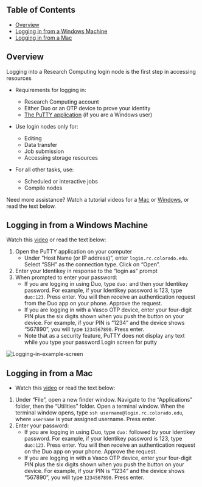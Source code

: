 ## Table of Contents

- [Overview](#overview)
- [Logging in from a Windows Machine](#logging-in-from-a-windows-machine)
- [Logging in from a Mac](#logging-in-from-a-mac)

## Overview

Logging into a Research Computing login node is the first step in accessing resources  

- Requirements for logging in:
    + Research Computing account
    + Either Duo or an OTP device to prove your identity
    + [The PuTTY application](https://www.putty.org/) (if you are a Windows user)  

- Use login nodes only for:
    + Editing
    + Data transfer
    + Job submission
    + Accessing storage resources  

- For all other tasks, use:
    + Scheduled or interactive jobs
    + Compile nodes  

Need more assistance? Watch a tutorial videos for a [Mac](https://www.youtube.com/watch?v=2Mnr840YdiE) or [Windows](https://youtu.be/aUVdIShW7W4), or read the text below.

<!---
## Videos

### Logging in from Windows

[![Logging-In-From-Windows-Video](https://raw.githubusercontent.com/ResearchComputing/Research-Computing-User-Tutorials/master/Logging-in/Logging-In-Windows-Small.jpg)](https://youtu.be/aUVdIShW7W4)

### Logging in from a Mac

[![Logging-In-From-A-Mac-Video](https://raw.githubusercontent.com/ResearchComputing/Research-Computing-User-Tutorials/master/Logging-in/Logging-In-Mac-Vid-Small.jpg)](https://www.youtube.com/watch?v=2Mnr840YdiE)

--->
## Logging in from a Windows Machine

Watch this [video](https://youtu.be/aUVdIShW7W4) or read the text below:


1. Open the PuTTY application on your computer
    * Under “Host Name (or IP address)”, enter `login.rc.colorado.edu`. Select “SSH” as the connection type. Click on “Open”.
2. Enter your Identikey in response to the “login as” prompt
3. When prompted to enter your password:
    * If you are logging in using Duo, type `duo:` and then your Identikey password. For example, if your Identikey password is 123, type `duo:123`. Press enter. You will then receive an authentication request from the Duo app on your phone. Approve the request.
    * If you are logging in with a Vasco OTP device, enter your four-digit PIN plus the six digits shown when you push the button on your device. For example, if your PIN is “1234” and the device shows “567890”, you will type `1234567890`. Press enter.
    * Note that as a security feature, PuTTY does not display any text while you type your password
Login screen for putty

![Logging-in-example-screen](https://raw.githubusercontent.com/ResearchComputing/Research-Computing-User-Tutorials/master/Logging-in/Logging-In-Pic1.png)

## Logging in from a Mac

- Watch this [video](https://www.youtube.com/watch?v=2Mnr840YdiE) or read the text below:


1. Under “File”, open a new finder window. Navigate to the “Applications” folder, then the “Utilities” folder. Open a terminal window. When the terminal window opens, type `ssh username@login.rc.colorado.edu`, where `username` is your assigned username. Press enter.
2. Enter your password:
    * If you are logging in using Duo, type `duo:` followed by your Identikey password. For example, if your Identikey password is 123, type `duo:123`. Press enter. You will then receive an authentication request on the Duo app on your phone. Approve the request.
    * If you are logging in with a Vasco OTP device, enter your four-digit PIN plus the six digits shown when you push the button on your device. For example, if your PIN is “1234” and the device shows “567890”, you will type `1234567890`. Press enter.
